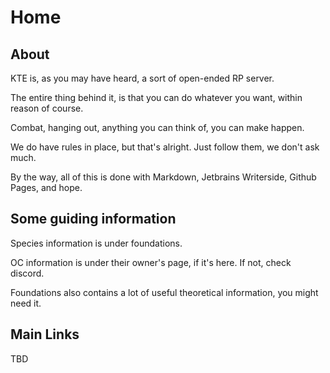 # Home

## About

KTE is, as you may have heard, a sort of open-ended RP server.

The entire thing behind it, is that you can do whatever you want, within reason of course.

Combat, hanging out, anything you can think of, you can make happen.

We do have rules in place, but that's alright. Just follow them, we don't ask much.

By the way, all of this is done with Markdown, Jetbrains Writerside, Github Pages, and hope.

## Some guiding information

Species information is under foundations.

OC information is under their owner's page, if it's here. If not, check discord.

Foundations also contains a lot of useful theoretical information, you might need it.

## Main Links

TBD